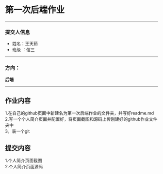 第一次后端作业
===
***
### 提交人信息
- 姓名：王天茹
- 班级 ：信三
***
### 方向：
**后端**
***
## 作业内容
1.在自己的github页面中新建名为第一次后端作业的文件夹，并写好readme.md  
2.写一个个人简介页面并配置好，将页面截图和源码上传刚建好的github作业文件夹中  
3，装一个git
## 提交内容
1.个人简介页面截图  
2.个人简介页面源码

